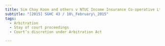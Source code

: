 ```yaml
---
title: Sim Chay Koon and others v NTUC Income Insurance Co-operative Ltd 
subtitle: "[2015] SGHC 43 / 10\_February\_2015"
tags:
  - Arbitration
  - Stay of court proceedings
  - Court’s discretion under Arbitration Act

---
```



